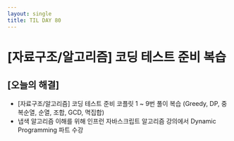 ```yaml
---
layout: single
title: TIL DAY 80
---
```

# [자료구조/알고리즘] 코딩 테스트 준비 복습

## [오늘의 해결]

- [자료구조/알고리즘] 코딩 테스트 준비 코플릿 1 ~ 9번 풀이 복습 (Greedy, DP, 중복순열, 순열, 조합, GCD, 멱집합)
- 냅색 알고리즘 이해를 위해 인프런 자바스크립트 알고리즘 강의에서 Dynamic Programming 파트 수강
